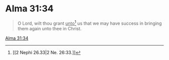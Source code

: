 # Alma 31:34

> O Lord, wilt thou grant <u>unto</u>[^a] us that we may have success in bringing them again unto thee in Christ.

[Alma 31:34](https://www.churchofjesuschrist.org/study/scriptures/bofm/alma/31?lang=eng&id=p34#p34)


[^a]: [[2 Nephi 26.33|2 Ne. 26:33.]]
